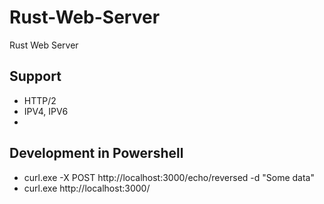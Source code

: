 # Rust-Web-Server

Rust Web Server

## Support

- HTTP/2
- IPV4, IPV6
-

## Development in Powershell

- curl.exe -X POST http://localhost:3000/echo/reversed -d "Some data"
- curl.exe http://localhost:3000/
